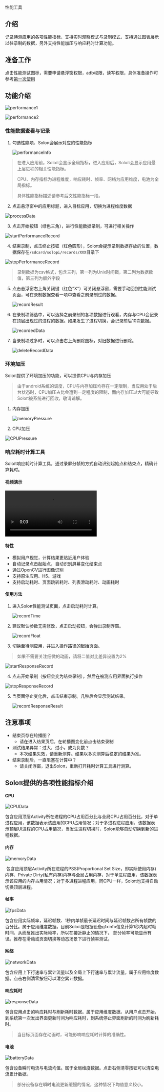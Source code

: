 性能工具

## 介绍

记录待测应用的各项性能指标，支持实时观察模式与录制模式，支持通过图表展示以往录制的数据，另外支持性能加压与响应耗时计算功能。


## 准备工作

点击性能测试图标，需要申请悬浮窗权限，adb权限，读写权限，具体准备操作可参考[第一次使用](FirstUse)

## 功能介绍

![performance1](Performance/performance1.png)

![performance2](Performance/performance2.png)

### 性能数据查看与记录

1. 勾选性能项，Soloπ会展示对应的性能指标

   ![performanceInfo](Performance/performanceInfo.png)

  > 在进入应用前，Soloπ会显示全局指标，进入应用后，Soloπ会显示应用最上层进程的相关性能指标。
  >
  > CPU、内存指标为进程维度，响应耗时、帧率、网络为应用维度，电池为全局指标。
  >
  > 具体性能指标描述请参考后文性能指标一段。

2. 点击悬浮窗中的应用标题，进入目标应用，切换为进程维度数据  

![processData](Performance/processData.png)

3. 点击开始按钮（绿色三角），进行性能数据录制，可进行相关操作

  ![startPerformanceRecord](Performance/startPerformanceRecord.png)

4. 结束录制，点击终止按钮（红色圆形），Soloπ会提示录制数据存放的位置，数据保存在`/sdcard/solopi/records/XXX`目录下

  ![stopPerformanceRecord](Performance/stopPerformanceRecord.jpg)

  > 录制数据为csv格式，包含三列，第一列为Unix时间戳，第二列为数据数值，第三列为额外字段

5. 点击悬浮窗右上角关闭键（红色"X"）可关闭悬浮窗，需要手动回到性能测试页面，可在录制数据查看一项中查看之前录制过的数据。

   ![recordResult](Performance/recordResult.png)

6. 在录制项筛选中，可以选择之前录制的各项数据进行观看，内存与CPU会记录在顶层出现过的进程的数据。如果发生了进程切换，会记录前后10次数据。

   ![recordedData](Performance/recordedData.png)

7. 当录制项过多时，可以点击右上角删除图标，对旧数据进行删除。

   ![deleteRecordData](Performance/deleteRecordData.png)


### 环境加压

Soloπ提供了环境加压的功能，可以提供CPU与内存加压

> 由于android系统的调度，CPU与内存加压均存在一定限制，当应用处于后台状态时，CPU加压占比会遭到一定程度的限制，而内存加压过大可能导致Soloπ被系统进行回收，敬请谅解。

1. 内存加压

   ![memoryPressure](Performance/memoryPressure.gif)

2. CPU加压

![CPUPressure](Performance/CPUPressure.gif)



### 响应耗时计算工具

Soloπ响应耗时计算工具，通过录屏分帧的方式自动识别起始点和结束点，精确计算耗时。

#### 视频演示

<video src = "Performance/response.mp4" control="control" ></video>

#### 特性

- 模拟用户视觉，计算结果更贴近用户体验
- 自动记录点击起始点，自动识别屏幕变化结束点
- 通过OpenCV进行图像识别
- 支持原生应用、H5、游戏
- 支持启动耗时、页面跳转耗时、列表滑动耗时、动画耗时



#### 使用方法

1. 进入Soloπ性能测试页面，点击启动耗时计算。

   ![recordTime](Performance/recordTime.png)

2. 建议默认参数无需修改，点击启动按钮，会弹出录制浮窗。

   ![recordFloat](Performance/recordFloat.png)

3. 切换至待测应用，并进入操作路径的起始页面。

  > 如果不需要关注细微的动画，请将二值对比差异设置为2%

  ![startResponseRecord](Performance/startResponseRecord.png)

4. 点击开始录制（按钮会变为结束录制），然后在被测应用界面执行操作

  ![stopResponseRecord](Performance/stopResponseRecord.png)

5. 当页面停止变化后，点击结束录制。几秒后会显示测试结果。

   ![recordResponseResult](Performance/recordResponseResult.png)

## 注意事项

- 结束页存在轮播图？
  - 请在进入结果页后，在轮播图变化前点击结束录制
- 测试结果异常：过大，过小，或为负数？
  - 本次结果失效，请重新测算。结果以多次测算后稳定的结果为准。
- 结束录制后，一直阻塞在计算中？
  - 请关闭浮窗，退出Soloπ，重新打开耗时计算工具进行测算。



## Soloπ提供的各项性能指标介绍

#### CPU

![CPUData](Performance/CPUData.png)

​	包含应用顶层Activity所在进程的CPU占用百分比与全局CPU占用百分比，对于单进程应用，该数据表示该应用的CPU占用情况；对于多进程进程应用，该数据表示顶层UI进程的CPU占用情况，当发生进程切换时，Soloπ能够自动切换到新的进程数据。



#### 内存

![memoryData](Performance/memoryData.png)

​	包含应用顶层Activity所在进程的PSS(Proportional Set Size，即实际使用内存)内存、Private Dirty(私有内存)内存与全局占用内存，对于单进程应用，该数据表示该应用的内存占用情况；对于多进程进程应用，同CPU一样，Soloπ也支持自动切换顶层进程。



#### 帧率

![fpsData](Performance/fpsData.png)

​	包含应用实际帧率，延迟帧数、1秒内单帧最长延迟时间与延迟帧数占所有帧数的百分比。属于应用维度数据。目前Soloπ是根据设备gfxinfo信息计算1秒内超时帧时间，从而反推出实际帧率，所以在接近静止的情况下， 部分帧率可能显示有误。推荐在滑动或页面切换等动态场景下进行帧率测试。



#### 网络

![networkData](Performance/networkData.png)

​	包含应用上下行速率与累计流量以及全局上下行速率与累计流量。属于应用维度数据。点击右侧清零按钮可以清空累计数据。



#### 响应耗时

![responseData](Performance/responseData.png)

​	包含应用点击的响应耗时与刷新耗时数据。属于应用维度数据。从用户点击开始，到系统第一次发出界面更新时间为响应耗时，到系统停止界面刷新的时间为刷新耗时。

> 当目标页面存在动画时，可能影响响应耗时计算的准确性。



#### 电池

![batteryData](Performance/batteryData.png)

​	包含设备瞬时电流与电流均值。属于全局维度数据。点击右侧清零按钮可以清空电流累计数据。

> 部分设备存在瞬时电流更新缓慢的情况，这种情况下均值意义较小。

